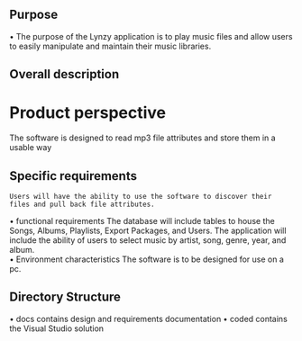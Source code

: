 ## Purpose
•	The purpose of the Lynzy application is to play music files and allow users to easily manipulate and maintain their music libraries.
## Overall description
# Product perspective
   The software is designed to read mp3 file attributes and store them in a usable way
## Specific requirements
	Users will have the ability to use the software to discover their files and pull back file attributes.
•	functional requirements
		The database will include tables to house the Songs, Albums, Playlists, Export Packages, and Users.
		The application will include the ability of users to select music by artist, song, genre, year, and album.  
•	Environment characteristics
            The software is to be designed for use on a pc.
## Directory Structure
• docs contains design and requirements documentation
• coded contains the Visual Studio solution

